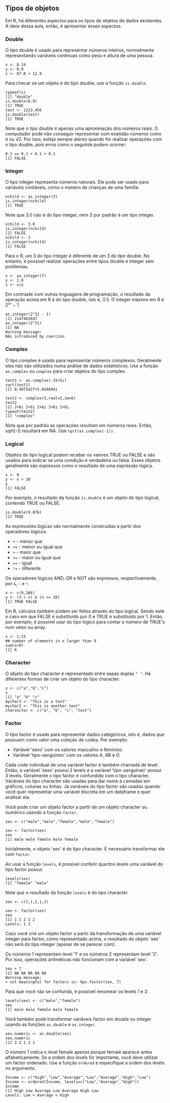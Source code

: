 ## Tipos de objetos

Em R, há diferentes aspectos para os tipos de objetos de dados existentes. A ideia dessa aula, então, é apresentar esses aspectos.

### Double

O tipo double é usado para representar números inteiros, normalmente representando variáveis continuas como peso e altura de uma pessoa.

```
x <- 8.14
y <- 8.0
z <- 87.0 + 12.9
```

Para checar se um objeto é do tipo double, use a função `is.double`.

```
typeof(x)
[1] "double"
is.double(8.9)
[1] TRUE
test <- 1223.456
is.double(test)
[1] TRUE
```

Note que o tipo double é apenas uma aproximação dos números reais. O computador pode não conseguir representar com exatidão números como π ou √2. Por isso, esteja
sempre atento quando for realizar operações com o tipo double, pois erros como o seguinte podem ocorrer:

```
0.3 == 0.1 + 0.1 + 0.1
[1] FALSE
```

### Integer

O tipo integer representa números naturais. Ele pode ser usado para variáveis contáveis, como o número de crianças de uma família.

```
nchild <- as.integer(3)
is.integer(nchild)
[1] TRUE
```

Note que 3.0 não é do tipo integer, nem 3 por padrão é um tipo integer.

```
nchild <- 3.0
is.integer(nchild)
[1] FALSE
nchild <- 3
is.integer(nchild)
[1] FALSE
```

Para o R, um 3 do tipo integer é diferente de um 3 do tipo double. No entanto, é possível realizar operações entre tipos double e integer sem problemas.

```
x <- as.integer(7)
y <- 2.0
z <- x/y
```

Em contraste com outras linguagens de programação, o resultado da operação acima em R é do tipo double, isto é, 3.5. O integer máximo em R é 2³¹ − 1.

```
as.integer(2^31 - 1)
[1] 2147483647
as.integer(2^31)
[1] NA
Warning message:
NAs introduced by coercion
```

### Complex

O tipo complex é usado para representar números complexos. Geralmente eles não são utilizados numa análise de dados estatísticos. Use a função `as.complex` ou `complex` para criar objetos do tipo complex.

```
test1 <- as.complex(-25+5i)
sqrt(test1)
[1] 0.4975427+5.024694i

test2 <- complex(5,real=2,im=6)
test2
[1] 2+6i 2+6i 2+6i 2+6i 2+6i
typeof(test2)
[1] "complex"
```

Note que por padrão as operações resultam em números reais. Então, sqrt(-1) resultará em NA. Use `sqrt(as.complex(-1))`.

### Logical

Objetos do tipo logical podem receber os valores TRUE ou FALSE e são usados para indicar se uma condição é verdadeira ou falsa. Esses objetos geralmente são expressos como o resultado de uma expressão lógica.

```
x <- 9
y <- x > 10
y
[1] FALSE
```

Por exemplo, o resultado da função `is.double` é um objeto do tipo logical, contendo TRUE ou FALSE.

```
is.double(9.876)
[1] TRUE
```

As expressões lógicas são normalmente construídas a partir dos operadores lógicos:

- `<` - menor que
- `<=` - menor ou igual que
- `>` - maior que
- `>=` - maior ou igual que
- `==` - igual
- `!=` - diferente

Os operadores lógicos AND, OR e NOT são expressos, respectivamente, por `&`, `—` e `!`.

```
x <- c(9,166)
y <- (3 < x) & (x <= 10)
[1] TRUE FALSE
```

Em R, cálculos também podem ser feitos através do tipo logical. Sendo este o caso em que FALSE é substituído por 0 e TRUE é substituído por 1. Então, por exemplo, é possível usar do tipo lógico para contar o número de TRUE's num vetor ou array.

```
x <- 1:15
## number of elements in x larger than 9
sum(x>9)
[1] 6
```

### Character

O objeto do tipo character é representado entre aspas duplas `" "`. Há diferentes formas de criar um objeto do tipo character:

```
x <- c("a","b","c")
x
[1] "a" "b" "c"
mychar1 <- "This is a test"
mychar2 <- "This is another test"
charvector <- c("a", "b", "c", "test")
```

### Factor

O tipo factor é usado para representar dados categóricos, isto é, dados que possuem como valor uma coleção de codes. Por exemplo:

- Variável 'sexo' com os valores masculino e feminino.
- Variável 'tipo-sanguineo' com os valores A, AB e O.

Cada code individual de uma variável factor é também chamada de level. Então, a variável 'sexo' possui 2 levels e a variável 'tipo-sanguineo' possui 3 levels.
Geralmente o tipo factor é confundido com o tipo character. Variáveis do tipo character são usadas para dar nome à camadas em gráficos, colunas ou linhas. Já variáveis do tipo factor são usadas quando você quer representar uma variável discreta em um dataframe e quer analisar ela.

Você pode criar um objeto factor a partir de um objeto character ou numérico usando a função `factor`.

```
sex <- c("male","male","female","male","female")

sex <- factor(sex)
sex
[1] male male female male female
```

Inicialmente, o objeto 'sex' é do tipo character. É necessário transformar ele com `factor`. 

Ao usar a função `levels`, é possível conferir quantos levels uma variável do tipo factor possui.

```
levels(sex)
[1] "female" "male"
```

Note que o resultado da função `levels` é do tipo character.

```
sex <- c(1,1,2,1,2)

sex <- factor(sex)
sex
[1] 1 1 2 1 2
Levels: 1 2
```

Caso você crie um objeto factor a partir da transformação de uma variável integer para factor, como representado acima, o resultado do objeto 'sex' não será do tipo integer (apesar de se parecer com).

Os números 1 representam level '1' e os números 2 representam level '2'. Por isso, operações aritméticas não funcionam com a variável 'sex'.

```
sex + 7
[1] NA NA NA NA NA
Warning message:
+ not meaningful for factors in: Ops.factor(sex, 7)
```

Para que você não se confunda, é possível renomear os levels 1 e 2:

```
levels(sex) <- c("male","female")
sex
[1] male male female male female
```

Você também pode transformar variáveis factor em double ou integer usando as funções `as.double` e `as.integer`.

```
sex.numeric <- as.double(sex)
sex.numeric
[1] 2 2 1 2 1
```

O número 1 indica o level female apenas porque female aparece antes alfabeticamente. Se a ordem dos levels for importante, você deve utilizar um factor ordenado. Use a função `ordered` e especifique a ordem dos levels no argumento.

```
Income <- c("High","Low","Average","Low","Average","High","Low")
Income <- ordered(Income, levels=c("Low","Average","High"))
Income
[1] High Low Average Low Average High Low
Levels: Low < Average < High
```

